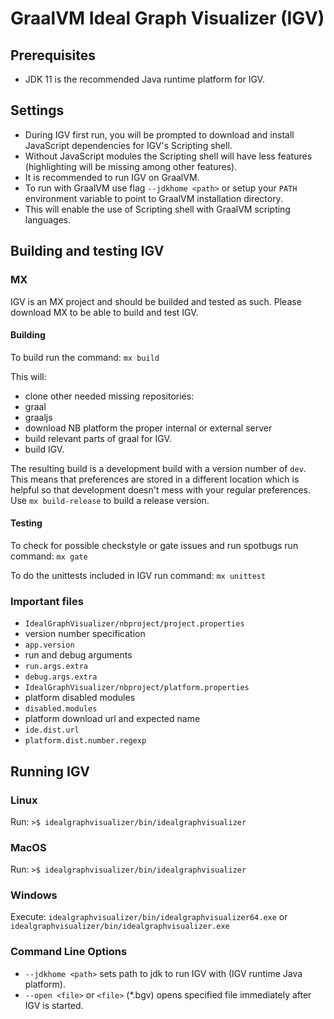 # GraalVM Ideal Graph Visualizer (IGV)

## Prerequisites

- JDK 11 is the recommended Java runtime platform for IGV.

## Settings

- During IGV first run, you will be prompted to download and install JavaScript dependencies for IGV's Scripting shell.
 - Without JavaScript modules the Scripting shell will have less features (highlighting will be missing among other features).
- It is recommended to run IGV on GraalVM.
 - To run with GraalVM use flag `--jdkhome <path>` or setup your `PATH` environment variable to point to GraalVM installation directory.
  - This will enable the use of Scripting shell with GraalVM scripting languages.

## Building and testing IGV

### MX

IGV is an MX project and should be builded and tested as such.
Please download MX to be able to build and test IGV.

#### Building

To build run the command:
`mx build`

This will:
- clone other needed missing repositories:
 - graal
 - graaljs
- download NB platform the proper internal or external server
- build relevant parts of graal for IGV.
- build IGV.

The resulting build is a development build with a version number of `dev`.  This means that
preferences are stored in a different location which is helpful so that development doesn't mess
with your regular preferences.  Use `mx build-release` to build a release version.

#### Testing

To check for possible checkstyle or gate issues and run spotbugs run command:
`mx gate`

To do the unittests included in IGV run command:
`mx unittest`

### Important files

 - `IdealGraphVisualizer/nbproject/project.properties`
  - version number specification
   - `app.version`
  - run and debug arguments
   - `run.args.extra`
   - `debug.args.extra`
 - `IdealGraphVisualizer/nbproject/platform.properties`
  - platform disabled modules
   - `disabled.modules`
  - platform download url and expected name
   - `ide.dist.url`
   - `platform.dist.number.regexp`

## Running IGV

### Linux

Run: `>$ idealgraphvisualizer/bin/idealgraphvisualizer`

### MacOS

Run: `>$ idealgraphvisualizer/bin/idealgraphvisualizer`

### Windows

Execute: `idealgraphvisualizer/bin/idealgraphvisualizer64.exe` or `idealgraphvisualizer/bin/idealgraphvisualizer.exe`

### Command Line Options
- `--jdkhome <path>` sets path to jdk to run IGV with (IGV runtime Java platform).
- `--open <file>` or `<file>` (*.bgv) opens specified file immediately after IGV is started.
